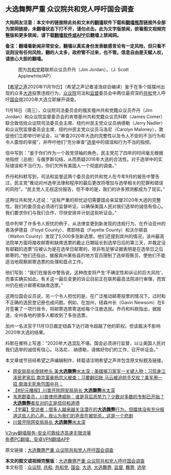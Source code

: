  <h2>大选舞弊严重 众议院共和党人呼吁国会调查</h2> <p class="notice"><b>大陆网友注意：本文中的链接除此处和文末的<a href="https://github.com/bannedbook/fanqiang" >翻墙</a>软件下载和<a href="https://github.com/killgcd/justmysocks/blob/master/README.md">翻墙推荐</a>链接外全部为禁网链接，未翻墙状态下打不开，请勿点击。此为文字版禁闻，欲看图文视频完整版和更多禁闻，请下载<a href="https://github.com/bannedbook/fanqiang">翻墙软件或APP</a>后翻墙上禁闻网。</p><p>备注：翻墙看新闻非常安全，翻墙以真实身份发表敏感言论有一定风险，但只看不说则没有任何风险，翻的人太多，政府管不过来，也不管。信息自由是天赋人权，请放心大胆的翻墙。</b></p>  <div class="entry"> <figure><figcaption>图为<a href="https://www.bannedbook.org/bnews/tag/%e5%85%b1%e5%92%8c%e5%85%9a/" class="st_tag internal_tag" rel="tag" title="标签 共和党 下的日志">共和党</a>籍联邦众议员乔丹（Jim Jordan）。（J. Scott Applewhite/AP）</figcaption></figure> <p>【<span class='wp_keywordlink_affiliate'><a href="https://www.soundofhope.org" title="希望之声" target="_blank">希望之声</a></span>2020年11月19日】（希望之声记者凌浩综合编译）鉴于在多个摇摆州出现的众多<a href="https://www.bannedbook.org/bnews/tag/%e5%a4%a7%e9%80%89/" class="st_tag internal_tag" rel="tag" title="标签 大选 下的日志">大选</a>投票违规行为，<a href="https://www.bannedbook.org/bnews/tag/%E4%BC%97%E8%AE%AE%E9%99%A2/" class="st_tag internal_tag" rel="tag" title="标签 众议院 下的日志">众议院</a>司法和<a href="https://www.bannedbook.org/bnews/tag/%E7%9B%91%E7%9D%A3/" class="st_tag internal_tag" rel="tag" title="标签 监督 下的日志">监督</a>委员会中两位最资深的<a href="https://www.bannedbook.org/bnews/tag/%E5%85%B1%E5%92%8C/" class="st_tag internal_tag" rel="tag" title="标签 共和 下的日志">共和</a>党人呼吁<a href="https://www.bannedbook.org/bnews/tag/%e5%9b%bd%e4%bc%9a/" class="st_tag internal_tag" rel="tag" title="标签 国会 下的日志">国会</a>就2020年大选立即展开调查。</p> <p>11月18日（周三），众议院司法委员会的俄亥俄州共和党籍众议员乔丹（Jim Jordan）和众议院监督委员会的肯塔基州共和党籍众议员科默（James Comer）联合致信给众议院司法委员会主席、纽约州民主党众议员纳德勒（Jerry Nadler）和众议院监督委员会主席、纽约州民主党众议员马洛尼（Carolyn Maloney），敦促他们立即举行听证会，以“审查2020年大选的完整性以及令人不安的不当行为和令人震惊的举报”，并呼吁他们“充分审查”<a href="https://www.bannedbook.org/bnews/tag/%e9%80%89%e4%b8%be/" class="st_tag internal_tag" rel="tag" title="标签 选举 下的日志">选举</a>中的错误和行为不当的指控。</p> <p>信中写到：“鉴于你们作为一个政党领袖的角色，民主党花了四年的时间毫无根据地指控（总统）与俄罗斯勾结，从而质疑2016年大选的合法性。对于选举中的实际错误和不当行为，你们欠所有美国人一个彻底的调查。”</p>  <p>乔丹和科默写到，司法和监督这两个委员会的共和党人在今年9月的报告中警告过，民主党“推动对州选举法律和程序的最后更改将增加与选举相关的犯罪和错误的风险”。“民主党人无视这份报告，但不幸的是，我们的许多预测都成为了现实。”</p> <p>这两位共和党人还说：“这些严重的担忧迫切需要国会来监督2020年大选的完整性。我们的委员会必须进行监督听证，以确保美国人民对我们选举的诚信有信心。我们要求你们与我们合作，尽快安排并计划这些听证会。”</p> <p>信中列举了许多令人担忧的例子，从法律变更到新发现的违规行为，在乔治亚州的弗洛伊德县（Floyd County）、费耶特县（Fayette County）和沃尔顿县（Walton County）发现了5,000多张新选票。他们还提到宾州的情况，该州最高法院单方面将接收邮寄和缺席选票的截止日期延长到选举日后的第三天，并裁定没有邮戳的选票“应被认为是在选举日邮寄的，除非有足够证据表明是在选举日之后邮寄的。”他们还指出，据报宾州某些县的地方官员限制了选举观察员，使他们不能适当地观察邮寄选票的处理和盘点工作。</p>  <p>他们写到：“我们在报告中警告说，这种改变将产生‘不确定性和诉讼的巨大风险’，而事实确实如此。有关这一最后变更的诉讼目前正在联邦最高法院进行审理，而宾州仍在统计邮寄和缺席选票。”</p> <p>这两位国会议员说，另一个令人担忧的是，在广泛推动邮寄投票的情况下，过时和不正确的选民登记册也成问题。例如，在加州，纽森州长（Gavin Newsom）在6月签署了一项行政令，将邮寄选票寄送给每个注册选民。乔丹和科默指出，据报道，全州各地的很多人都收到了多张选票。</p> <p>加州一名法官于11月13日裁定纽森下达行政令超越了他的职权。但该裁决不影响2020年大选的结果。</p>  <p>科默在推特上写道：“2020年大选混乱不堪。国会必须进行监督，以让美国人民对我们选举的诚信有信心。马洛尼、 纳德勒，请做好你们的工作，召开听证会。”</p> <p>本文章或节目经希望之声编辑制作，转载请注明希望之声并包含原文标题及链接。</p> <ul class='op-related-articles' title='相关阅读'> <li><a href='https://www.bannedbook.org/bnews/bannedvideo/20201119/1433584.html' target='_blank'>网安局局长倒转枪头 美<b>大选舞弊</b>水太深；美媒揭习家军一关键人物；习现身江泽民老家后 南京富豪杨宗义被查；习要翻旧账 马云被迫拱手交权？美军用一招 南海无死角包围中共；</a></li> <li><a href='https://www.bannedbook.org/bnews/bannedvideo/20201119/1433547.html' target='_blank'>【#纪元播报】川普开除网安局局长 <b>大选舞弊</b>水太深</a></li> <li><a href='https://www.bannedbook.org/bnews/bannedvideo/20201119/1433476.html' target='_blank'>韦恩郡委员，川普律师遭威胁：谁是背后恶势力？少数对多数的专制已开始？<b>大选舞弊</b>者反对的正是信仰和道德</a></li> <li><a href='https://www.bannedbook.org/bnews/bannedvideo/20201119/1433356.html' target='_blank'>【字幕】受访者：很多人越来越关注潜在的<b>大选舞弊</b>行为，但媒体没有充分报道这些人的心声，我认为我们的声音在被扼杀，这是一个悲剧</a></li> <li><a href='https://www.bannedbook.org/bnews/ssgc/20201118/1433149.html' target='_blank'>川普开除网安局局长 <b>大选舞弊</b>水太深</a></li> </ul> <p class="texttj"> <a href="https://www.bannedbook.org/forum23/topic22702.html" target="_blank">V2ray翻墙服务-安全可靠经济高速无限流量</a><br/> <a href="https://github.com/bannedbook/fanqiang/wiki/%E7%A6%81%E9%97%BB%E7%BD%91%E5%AE%89%E5%8D%93%E7%BF%BB%E5%A2%99%E6%96%B0%E9%97%BBAPP" target="_blank">免费PC翻墙、安卓VPN翻墙APP</a></p><p>原文链接：<a class="src_link"  href="https://www.soundofhope.org/post/444718" target="_blank">大选舞弊严重 众议院共和党人呼吁国会调查</a></p> <a name='sharetosocial'></a>       <div><b>本文的图文或视频完整版</b>：<a href='https://www.bannedbook.org/bnews/comments/20201120/1433796.html'>大选舞弊严重 众议院共和党人呼吁国会调查</a></div>  </div><!--END ENTRY--> <div class="postfooter"> <div>本文标签：<a href="https://www.bannedbook.org/bnews/tag/%E4%BC%97%E8%AE%AE%E9%99%A2/" rel="tag">众议院</a>, <a href="https://www.bannedbook.org/bnews/tag/%E5%85%B1%E5%92%8C/" rel="tag">共和</a>, <a href="https://www.bannedbook.org/bnews/tag/%e5%85%b1%e5%92%8c%e5%85%9a/" rel="tag">共和党</a>, <a href="https://www.bannedbook.org/bnews/tag/%e5%9b%bd%e4%bc%9a/" rel="tag">国会</a>, <a href="https://www.bannedbook.org/bnews/tag/%e5%a4%a7%e9%80%89/" rel="tag">大选</a>, <a href="https://www.bannedbook.org/bnews/tag/%E5%A4%A7%E9%80%89%E8%88%9E%E5%BC%8A/" rel="tag">大选舞弊</a>, <a href="https://www.bannedbook.org/bnews/tag/%E7%9B%91%E7%9D%A3/" rel="tag">监督</a>, <a href="https://www.bannedbook.org/bnews/tag/%E8%88%9E%E5%BC%8A/" rel="tag">舞弊</a>, <a href="https://www.bannedbook.org/bnews/tag/%e9%80%89%e4%b8%be/" rel="tag">选举</a></div>  </div><!--END POSTFOOTER--> 